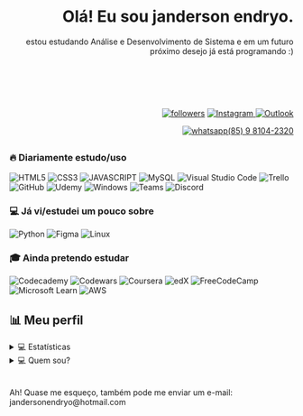 <div styles="padding-button:20px;">

  <h1 align="right">Olá! Eu sou janderson endryo.</h1>
 <p align="right">estou estudando Análise e Desenvolvimento de Sistema e em um futuro próximo desejo já está programando :)</p>

<br/>

</div>
</div>

<br><br>

<div align="right">
<a href="https://github.com/janderson-endryo?tab=followers">
<img alt="followers" title="Follow me on Github" src="https://custom-icon-badges.herokuapp.com/github/followers/janderson-endryo?color=236ad3&labelColor=1155ba&style=for-the-badge&logo=person-add&label=Follow&logoColor=white"/></a>

<a href="https://instagram.com/janderson.ejj?igshid=YmMyMTA2M2Y=">
<img src="https://img.shields.io/badge/Instagram-E4405F?style=for-the-badge&logo=instagram&logoColor=white" alt="Instagram">
</a>

<a href="mailto:jandersonendryo@hotmail.com">
<img src="https://img.shields.io/badge/Microsoft_Outlook-0078D4?style=for-the-badge&logo=microsoft-outlook&logoColor=white" alt="Outlook">
</a>

<a href="https://api.whatsapp.com/send?phone=5585981042320"> <img src="https://img.shields.io/badge/WhatsApp-25D366?style=for-the-badge&logo=whatsapp&logoColor=white" alt="whatsapp(85) 9 8104-2320">  </a>
</div>





<!-- ## 🛠️ Minha ferramentas preferidas -->
##
### 🔥 Diariamente estudo/uso

![HTML5](https://img.shields.io/badge/html5-%23E34F26.svg?style=for-the-badge&logo=html5&logoColor=white)
![CSS3](https://img.shields.io/badge/css3-%231572B6.svg?style=for-the-badge&logo=css3&logoColor=white)
![JAVASCRIPT](https://img.shields.io/badge/JavaScript-323330?style=for-the-badge&logo=javascript&logoColor=F7DF1E)
![MySQL](https://img.shields.io/badge/mysql-%2300f.svg?style=for-the-badge&logo=mysql&logoColor=white)
![Visual Studio Code](https://img.shields.io/badge/Visual%20Studio%20Code-0078d7.svg?style=for-the-badge&logo=visual-studio-code&logoColor=white)
![Trello](https://img.shields.io/badge/Trello-%23026AA7.svg?style=for-the-badge&logo=Trello&logoColor=white)
![GitHub](https://img.shields.io/badge/github-%23121011.svg?style=for-the-badge&logo=github&logoColor=white)
![Udemy](https://img.shields.io/badge/Udemy-A435F0?style=for-the-badge&logo=Udemy&logoColor=white)
![Windows](https://img.shields.io/badge/Windows-0078D6?style=for-the-badge&logo=windows&logoColor=white)
![Teams](https://img.shields.io/badge/Microsoft_Teams-6264A7?style=for-the-badge&logo=microsoft-teams&logoColor=white)
![Discord](https://img.shields.io/badge/Discord-5865F2?style=for-the-badge&logo=discord&logoColor=white)


### 💻 Já vi/estudei um pouco sobre

![Python](https://img.shields.io/badge/python-3670A0?style=for-the-badge&logo=python&logoColor=ffdd54)
![Figma](https://img.shields.io/badge/figma-%23F24E1E.svg?style=for-the-badge&logo=figma&logoColor=white)
![Linux](https://img.shields.io/badge/Linux-FCC624?style=for-the-badge&logo=linux&logoColor=black)

### 🎓 Ainda pretendo estudar

![Codecademy](https://img.shields.io/badge/Codecademy-FFF0E5?style=for-the-badge&logo=codecademy&logoColor=1F243A)
![Codewars](https://img.shields.io/badge/Codewars-B1361E?style=for-the-badge&logo=codewars&logoColor=grey)
![Coursera](https://img.shields.io/badge/Coursera-%230056D2.svg?style=for-the-badge&logo=Coursera&logoColor=white)
![edX](https://img.shields.io/badge/edX-%2302262B.svg?style=for-the-badge&logo=edX&logoColor=white)
![FreeCodeCamp](https://img.shields.io/badge/Freecodecamp-%23123.svg?&style=for-the-badge&logo=freecodecamp&logoColor=green)
![Microsoft Learn](https://img.shields.io/badge/Microsoft_Learn-258ffa?style=for-the-badge&logo=microsoft&logoColor=white)
![AWS](https://img.shields.io/badge/AWS-%23FF9900.svg?style=for-the-badge&logo=amazon-aws&logoColor=white)


## 📊 Meu perfil
<details> 
  <summary>💻 Estatísticas</summary>
    <br/>
      <div align="center">
    
  <a href="https://github.com/janderson-endryo/github-readme-streak-stats">
    <img title="🔥 Get streak stats for your profile at git.io/streak-stats" alt="janderson-endryo's streak" src="https://github-readme-streak-stats.herokuapp.com/?user=janderson-endryo&theme=monokai-metallian&hide_border=true"/>
  </a>
    
  <a href="https://github.com/anuraghazra/github-readme-stats"><img alt="pedroigorsf's Principais linguagens" align="center" src="https://github-readme-stats.vercel.app/api/top-langs/?username=janderson-endryo&langs_count=8&layout=compact&theme=react&hide_border=true&bg_color=1F222E&title_color=F85D7F&icon_color=F8D866&hide=Jupyter%20Notebook" height="192px"/></a>
  <br/>    
  
  <a href="https://github.com/janderson-endryo?tab=repositories&sort=stargazers"><img alt="Meu repositório" title="Meu repositório" src="https://custom-icon-badges.herokuapp.com/badge/-All%20Repos-2962FF?style=for-the-badge&logoColor=white&logo=repo"/></a>

  <b>Observação:</b> As principais linguagens são apenas uma métrica do meu repositório, mas que não refletem diretamente na experiência e/ou nível de habilidade.
    </div>
   </details>
   
   
  <details> 
  <summary>💻 Quem sou?</summary>
    <br/>
      <div align="left">
          <p>
        Me chamo janderson endryo,atualmente estou estudando Análise e Desenvolvimento de Sistemas na Faculdade FADAM.<br>
        <br>
        Sem mais delongas, espero que tenha gostado do meu perfil!
          </p>
      </div>
   </details>
   
<br>
<br>
Ah! Quase me esqueço, também pode me enviar um e-mail: jandersonendryo@hotmail.com
